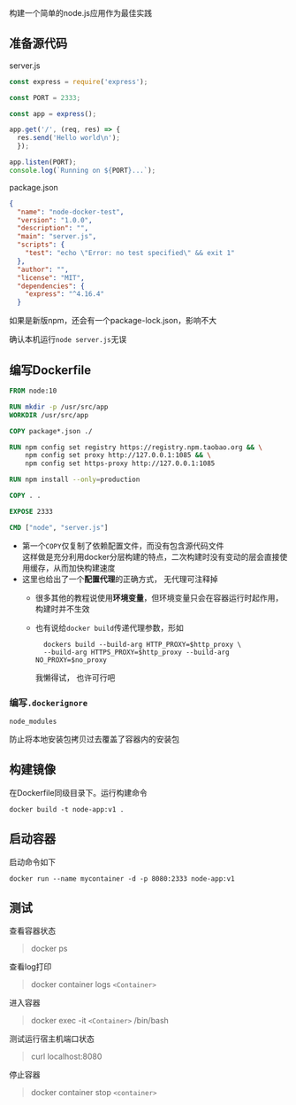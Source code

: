 构建一个简单的node.js应用作为最佳实践

## 准备源代码
server.js
```js
const express = require('express');

const PORT = 2333;

const app = express();

app.get('/', (req, res) => {
  res.send('Hello world\n');
  });

app.listen(PORT);
console.log(`Running on ${PORT}...`);
```
package.json
```json
{
  "name": "node-docker-test",
  "version": "1.0.0",
  "description": "",
  "main": "server.js",
  "scripts": {
    "test": "echo \"Error: no test specified\" && exit 1"
  },
  "author": "",
  "license": "MIT",
  "dependencies": {
    "express": "^4.16.4"
  }
```
如果是新版npm，还会有一个package-lock.json，影响不大

确认本机运行`node server.js`无误

## 编写Dockerfile

```Dockerfile
FROM node:10

RUN mkdir -p /usr/src/app
WORKDIR /usr/src/app

COPY package*.json ./

RUN npm config set registry https://registry.npm.taobao.org && \
    npm config set proxy http://127.0.0.1:1085 && \
    npm config set https-proxy http://127.0.0.1:1085

RUN npm install --only=production

COPY . .

EXPOSE 2333

CMD ["node", "server.js"]
```

- 第一个`COPY`仅复制了依赖配置文件，而没有包含源代码文件  
  这样做是充分利用docker分层构建的特点，二次构建时没有变动的层会直接使用缓存，从而加快构建速度
- 这里也给出了一个**配置代理**的正确方式， 无代理可注释掉  
    - 很多其他的教程说使用**环境变量**，但环境变量只会在容器运行时起作用，构建时并不生效
    - 也有说给`docker build`传递代理参数，形如
            
            dockers build --build-arg HTTP_PROXY=$http_proxy \
            --build-arg HTTPS_PROXY=$http_proxy --build-arg NO_PROXY=$no_proxy
        我懒得试， 也许可行吧

### 编写`.dockerignore`
```
node_modules
```
防止将本地安装包拷贝过去覆盖了容器内的安装包

## 构建镜像

在Dockerfile同级目录下。运行构建命令

    docker build -t node-app:v1 .

## 启动容器
启动命令如下

    docker run --name mycontainer -d -p 8080:2333 node-app:v1

## 测试
查看容器状态
> docker ps

查看log打印
> docker container logs `<Container>`

进入容器
> docker exec -it `<Container>` /bin/bash

测试运行宿主机端口状态
> curl localhost:8080

停止容器
> docker container stop `<container>`